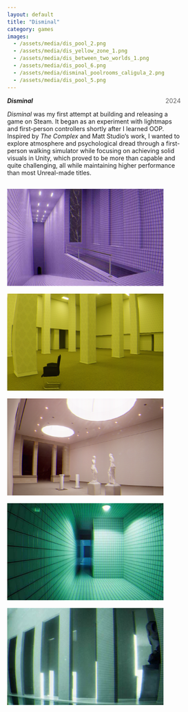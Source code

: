 ```yaml
---
layout: default
title: "Disminal"
category: games
images:
  - /assets/media/dis_pool_2.png
  - /assets/media/dis_yellow_zone_1.png
  - /assets/media/dis_between_two_worlds_1.png
  - /assets/media/dis_pool_6.png
  - /assets/media/disminal_poolrooms_caligula_2.png
  - /assets/media/dis_pool_5.png
---
```


<div id="img-1" class="mb-4" style="max-width: 80%;">

  <!-- Title and Year -->
  <div style="display: flex; justify-content: space-between; align-items: baseline;">
    <h5 style="margin: 0; ">Disminal</h5>
    <span style="font-size: 0.9rem; color: #666;">2024</span>
  </div>

  <!-- Description -->
  <p class="post-paragraph" >
    <em>Disminal</em> was my first attempt at building and releasing a game on Steam.
    It began as an experiment with lightmaps and first-person controllers shortly after I learned OOP.
    Inspired by <em>The Complex</em> and Matt Studio’s work, I wanted to explore atmosphere and psychological dread
    through a first-person walking simulator while focusing on achieving solid visuals in Unity,
    which proved to be more than capable and quite challenging, all while maintaining higher performance than most Unreal-made titles.
  </p>
  <!-- Image -->
  <img
    src="/assets/media/dis_pool_2.png"
    alt="Screenshot from Disminal"
    class="images"
    style="max-width:90%; height:auto; margin-top:15px; "
  >
  <img
    src="/assets/media/dis_yellow_zone_1.png"
    alt="Screenshot from Disminal"
    class="images"
    style="max-width:90%; height:auto; margin-top:15px; "
  >
  <img
    src="/assets/media/dis_between_two_worlds_1.png"
    alt="Screenshot from Disminal"
    class="images"
    style="max-width:90%; height:auto; margin-top:15px; "
  >
  <img
    src="/assets/media/dis_pool_6.png"
    alt="Screenshot from Disminal"
    class="images"
    style="max-width:90%; height:auto; margin-top:15px; "
  >
  <img
    src="/assets/media/disminal_poolrooms_caligula_2.png"
    alt="Screenshot from Disminal"
    class="images"
    style="max-width:90%; height:auto; margin-top:15px; "
  >

</div>
